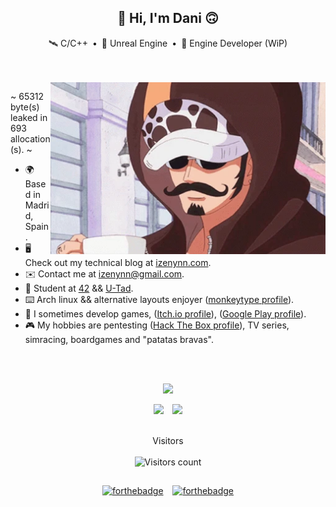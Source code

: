 <span align="center">

<h2>👋 Hi, I'm Dani 🙃</h2>

🛰 C/C++&ensp;•&ensp;👾 Unreal Engine&ensp;•&ensp;🚧 Engine Developer (WiP)

</span>
<br><br>

<span align="left">

<img align="right" src=./media/one-piece-law.webp style="object-fit: cover; height: 275px; float: right;">

~ 65312 byte(s) leaked in 693 allocation(s). ~

- 🌍 Based in Madrid, Spain.
- 🖥️ Check out my technical blog at [izenynn.com](https://izenynn.com).
- ✉️ Contact me at [izenynn@gmail.com](mailto:izenynn@gmail.com).
- 🌱 Student at [42](https://42madrid.com) && [U-Tad](https://u-tad.com/en/).
- ⌨️ Arch linux && alternative layouts enjoyer ([monkeytype profile](https://monkeytype.com/profile/izenynn)).
- 👾 I sometimes develop games, ([Itch.io profile](https://izenynn.itch.io/)), ([Google Play profile](https://play.google.com/store/apps/dev?id=7557040977651768367)).
- 🎮 My hobbies are pentesting ([Hack The Box profile](https://app.hackthebox.com/profile/757646)), TV series, simracing, boardgames and "patatas bravas".

</span>
<br><br>

<span align="center">

<!-- From: https://github-profile-summary-cards.vercel.app/demo.html -->
![](http://github-profile-summary-cards.vercel.app/api/cards/profile-details?username=izenynn&theme=ayu_mirage)

![](http://github-profile-summary-cards.vercel.app/api/cards/stats?username=izenynn&theme=ayu_mirage)
&ensp;
![](http://github-profile-summary-cards.vercel.app/api/cards/repos-per-language?username=izenynn&theme=ayu_mirage)

<br>Visitors<br><br>
<img src="https://profile-counter.glitch.me/izenynn/count.svg" alt="Visitors count">

##
[![forthebadge](https://forthebadge.com/images/badges/built-with-love.svg)](https://forthebadge.com)
&ensp;
[![forthebadge](https://forthebadge.com/images/badges/contains-tasty-spaghetti-code.svg)](https://forthebadge.com)

</span>
